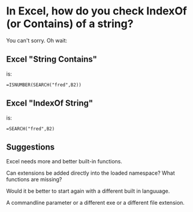 # In Excel, how do you check IndexOf (or Contains) of a string?

You can't sorry. Oh wait:

## Excel "String Contains"

is:

	=ISNUMBER(SEARCH("fred",B2))


## Excel "IndexOf String"

is:

	=SEARCH("fred",B2)


## Suggestions

Excel needs more and better built-in functions.

Can extensions be added directly into the loaded namespace? What functions are missing?

Would it be better to start again with a different built in languuage.

A commandline parameter or a different exe or a different file extension.
